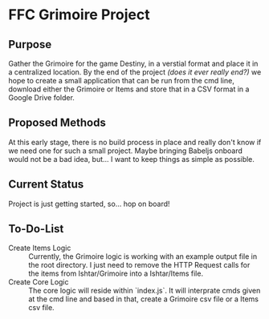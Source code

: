 FFC Grimoire Project
====================

## Purpose
Gather the Grimoire for the game Destiny, in a verstial format and place it in a centralized location. By the end of the project _(does it ever really end?)_ we hope to create a small application that can be run from the cmd line, download either the Grimoire or Items and store that in a CSV format in a Google Drive folder.

## Proposed Methods
At this early stage, there is no build process in place and really don't know if we need one for such a small project. Maybe bringing Babeljs onboard would not be a bad idea, but... I want to keep things as simple as possible.

## Current Status
Project is just getting started, so... hop on board!

## To-Do-List
<dl>
  <dt>Create Items Logic</dt>
  <dd>Currently, the Grimoire logic is working with an example output file in the root directory. I just need to remove the HTTP Request calls for the items from Ishtar/Grimoire into a Ishtar/Items file. </dd>
  <dt>Create Core Logic</dt>
  <dd>The core logic will reside within `index.js`. It will interprate cmds given at the cmd line and based in that, create a Grimoire csv file or a Items csv file.</dd>
<dl>